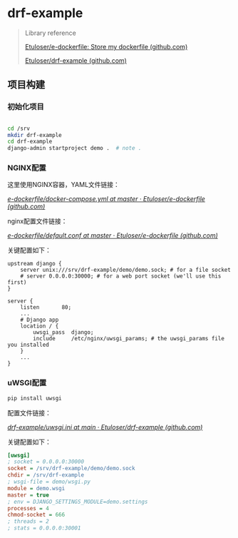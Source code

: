# drf-example

> Library reference
>
> [Etuloser/e-dockerfile: Store my dockerfile (github.com)](https://github.com/Etuloser/e-dockerfile)
>
> [Etuloser/drf-example (github.com)](https://github.com/Etuloser/drf-example)

## 项目构建

### 初始化项目

```bash

cd /srv
mkdir drf-example
cd drf-example
django-admin startproject demo .  # note .
```

### NGINX配置

这里使用NGINX容器，YAML文件链接：

*[e-dockerfile/docker-compose.yml at master · Etuloser/e-dockerfile (github.com)](https://github.com/Etuloser/e-dockerfile/blob/master/nginx-alpine/docker-compose.yml)*

nginx配置文件链接：

*[e-dockerfile/default.conf at master · Etuloser/e-dockerfile (github.com)](https://github.com/Etuloser/e-dockerfile/blob/master/nginx-alpine/default.conf)*

关键配置如下：

```nginx
upstream django {
    server unix:///srv/drf-example/demo/demo.sock; # for a file socket
    # server 0.0.0.0:30000; # for a web port socket (we'll use this first)
}

server {
    listen       80;
    ...
    # Django app
    location / {
        uwsgi_pass  django;
        include     /etc/nginx/uwsgi_params; # the uwsgi_params file you installed
    }
    ...
}
```

### uWSGI配置

```bash
pip install uwsgi
```

配置文件链接：

*[drf-example/uwsgi.ini at main · Etuloser/drf-example (github.com)](https://github.com/Etuloser/drf-example/blob/main/demo/uwsgi.ini)*

关键配置如下：

```ini
[uwsgi]
; socket = 0.0.0.0:30000
socket = /srv/drf-example/demo/demo.sock
chdir = /srv/drf-example
; wsgi-file = demo/wsgi.py
module = demo.wsgi
master = true
; env = DJANGO_SETTINGS_MODULE=demo.settings
processes = 4
chmod-socket = 666
; threads = 2
; stats = 0.0.0.0:30001
```


